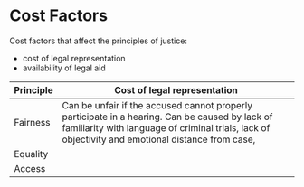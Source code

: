 # Cost Factors

Cost factors that affect the principles of justice:
- cost of legal representation
- availability of legal aid

| Principle | Cost of legal representation                                                             |
| --------- | ---------------------------------------------------------------------------------------- |
| Fairness  | Can be unfair if the accused cannot properly participate in a hearing. Can be caused by lack of familiarity with language of criminal trials, lack of objectivity and emotional distance from case, |
| Equality  |                                                                                          |
| Access    |                                                                                          |

